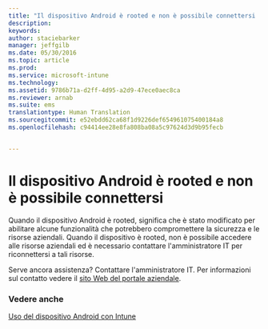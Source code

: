 ```yaml
---
title: "Il dispositivo Android è rooted e non è possibile connettersi | Microsoft Intune"
description: 
keywords: 
author: staciebarker
manager: jeffgilb
ms.date: 05/30/2016
ms.topic: article
ms.prod: 
ms.service: microsoft-intune
ms.technology: 
ms.assetid: 9786b71a-d2ff-4d95-a2d9-47ece0aec8ca
ms.reviewer: arnab
ms.suite: ems
translationtype: Human Translation
ms.sourcegitcommit: e52ebdd62ca68f1d9226def654961075400184a8
ms.openlocfilehash: c94414ee28e8fa808ba08a5c97624d3d9b95fecb


---
```



# Il dispositivo Android è rooted e non è possibile connettersi

Quando il dispositivo Android è rooted, significa che è stato modificato per abilitare alcune funzionalità che potrebbero compromettere la sicurezza e le risorse aziendali. Quando il dispositivo è rooted, non è possibile accedere alle risorse aziendali ed è necessario contattare l'amministratore IT per riconnettersi a tali risorse.

Serve ancora assistenza? Contattare l'amministratore IT. Per informazioni sul contatto vedere il [sito Web del portale aziendale](http://portal.manage.microsoft.com).

### Vedere anche
[Uso del dispositivo Android con Intune](using-your-android-device-with-intune.md)


<!--HONumber=Jun16_HO4-->


